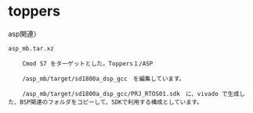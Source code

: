 # toppers

asp関連）

    asp_mb.tar.xz

        Cmod S7 をターゲットとした。Toppers１/ASP

        /asp_mb/target/sd1800a_dsp_gcc　を編集しています。
        
        /asp_mb/target/sd1800a_dsp_gcc/PRJ_RTOS01.sdk　に、vivado で生成した、BSP関連のフォルダをコピーして、SDKで利用する構成としています。
    
    
    
